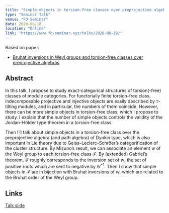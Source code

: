 ```yaml
---
title: "Simple objects in torsion-free classes over preprojective algebras of Dynkin type"
type: "Seminar Talk"
venue: "FD Seminar"
date: 2020-06-18
location: "Online"
link: "https://www.fd-seminar.xyz/talks/2020-06-18/"
---
```


Based on paper:
- [Bruhat inversions in Weyl groups and torsion-free classes over preprojective algebras](/papers/binv)

## Abstract
In this talk, I propose to study exact-categorical structures of torsion(-free) classes of module categories. For functorially finite torsion-free class, indecomposable projective and injective objects are easily described by $\tau$-tilting modules, and in particular, the numbers of them coincide. However, there can be more simple objects in torsion-free class, which I propose to study. I explain that the number of simple objects controls the validity of the Jordan–H&ouml;lder type theorem in a torsion-free class.

Then I’ll talk about simple objects in a torsion-free class over the preprojective algebra (and path algebra) of Dynkin type, which is also important in Lie theory due to Geiss–Leclerc–Schr&ouml;er’s categorification of the cluster structure. By Mizuno’s result, we can associate an element $w$ of the Weyl group to each torsion-free class $\mathcal{F}$. By (extended) Gabriel’s theorem, $\mathcal{F}$ roughly corresponds to the inversion set of $w$, the set of positive roots which are sent to negative by $w^{-1}$. Then I show that simple objects in $\mathcal{F}$ are in bijection with Bruhat inversions of $w$, which are related to the Bruhat order of the Weyl group.

## Links
[Talk slide](/files/2020-06-18.pdf)
